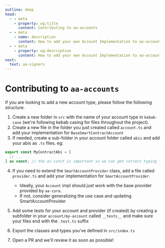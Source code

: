 ```yaml
---
outline: deep
head:
  - - meta
    - property: og:title
      content: Contributing to aa-accounts
  - - meta
    - name: description
      content: How to add your own Account Implementation to aa-accounts
  - - meta
    - property: og:description
      content: How to add your own Account Implementation to aa-accounts
next:
  text: aa-signers
---
```


# Contributing to `aa-accounts`

If you are looking to add a new account type, please follow the following structure.

1. Create a new folder in `src` with the name of your account type in `kebab-case` (we're following kebab casing for files throughout the project).
2. Create a new file in the folder you just created called `account.ts` and add your implementation for `BaseSmartContractAccount`
3. If needed, create a sub-folder in your account folder called `abis` and add your abis as `.ts` files. eg:

```ts
export const MyContractAbi = [
  // ...
] as const; // the as const is important so we can get correct typing from viem
```

4. If you need to extend the `SmartAccountProvider` class, add a file called `provider.ts` and add your implementation for `SmartAccountProvider`.

   - Ideally, your `Account` impl should _just_ work with the base provider provided by `aa-core`.
   - If not, consider generalizing the use case and updating SmartAccountProvider

5. Add some tests for your account and provider (if created) by creating a subfolder in your `account/my-account` called `__tests__` and make sure your files end with the `.test.ts` suffix
6. Export the classes and types you've defined in `src/index.ts`
7. Open a PR and we'll review it as soon as possible!
